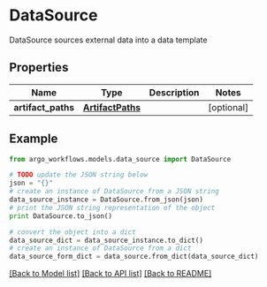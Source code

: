 # DataSource

DataSource sources external data into a data template

## Properties

Name | Type | Description | Notes
------------ | ------------- | ------------- | -------------
**artifact_paths** | [**ArtifactPaths**](ArtifactPaths.md) |  | [optional] 

## Example

```python
from argo_workflows.models.data_source import DataSource

# TODO update the JSON string below
json = "{}"
# create an instance of DataSource from a JSON string
data_source_instance = DataSource.from_json(json)
# print the JSON string representation of the object
print DataSource.to_json()

# convert the object into a dict
data_source_dict = data_source_instance.to_dict()
# create an instance of DataSource from a dict
data_source_form_dict = data_source.from_dict(data_source_dict)
```
[[Back to Model list]](../README.md#documentation-for-models) [[Back to API list]](../README.md#documentation-for-api-endpoints) [[Back to README]](../README.md)


